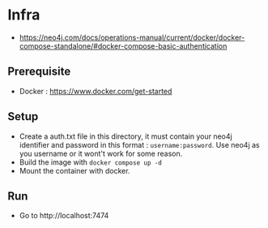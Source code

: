 # Infra

- https://neo4j.com/docs/operations-manual/current/docker/docker-compose-standalone/#docker-compose-basic-authentication

## Prerequisite
- Docker : https://www.docker.com/get-started

## Setup
- Create a auth.txt file in this directory, it must contain your neo4j identifier and password in this format : `username:password`.
Use neo4j as you username or it wont't work for some reason.
- Build the image with `docker compose up -d`
- Mount the container with docker.

## Run
- Go to http://localhost:7474

